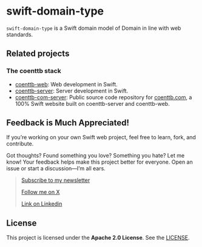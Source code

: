 # swift-domain-type

`swift-domain-type` is a Swift domain model of Domain in line with web standards.

## Related projects

### The coenttb stack

* [coenttb-web](https://www.github.com/coenttb/coenttb-web): Web development in Swift.
* [coenttb-server](https://www.github.com/coenttb/coenttb-server): Server development in Swift.
* [coenttb-com-server](https://www.github.com/coenttb/coenttb-com-server): Public source code repository for [coenttb.com](https://coenttb.com), a 100% Swift website built on coenttb-server and coenttb-web.

## Feedback is Much Appreciated!
  
If you’re working on your own Swift web project, feel free to learn, fork, and contribute.

Got thoughts? Found something you love? Something you hate? Let me know! Your feedback helps make this project better for everyone. Open an issue or start a discussion—I’m all ears.

> [Subscribe to my newsletter](http://coenttb.com/en/newsletter/subscribe)
>
> [Follow me on X](http://x.com/coenttb)
> 
> [Link on Linkedin](https://www.linkedin.com/in/tenthijeboonkkamp)

## License

This project is licensed under the **Apache 2.0 License**. See the [LICENSE](LICENSE).
